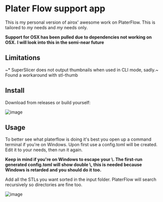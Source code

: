 # Plater Flow support app

This is my personal version of airox' awesome work on PlaterFlow. 
This is tailored to *my* needs and *my* needs only.

**Support for OSX has been pulled due to dependencies not working on OSX.**
**I will look into this in the semi-near future**
## Limitations

~* SuperSlicer does not output thumbnails when used in CLI mode, sadly.~ Found a workaround with stl-thumb


## Install
Download from releases or build yourself:

![image](https://user-images.githubusercontent.com/227830/158068869-dd6cb941-8bd0-451b-abf4-5213a5f3be55.png)

## Usage
To better see what platerflow is doing it's best you open up a command terminal if you're on Windows.
Upon first use a config.toml will be created. Edit it to your needs, then run it again. 

**Keep in mind if you're on Windows to escape your \\. The first-run generated config.toml will show double \\, this is needed because Windows is retarded and you should do it too.**

Add all the STLs you want sorted in the input folder. PlaterFlow will search recursively so directories are fine too.


![image](https://user-images.githubusercontent.com/227830/158069084-b97994f7-11f7-482e-baba-c36c8a8f8023.png)
